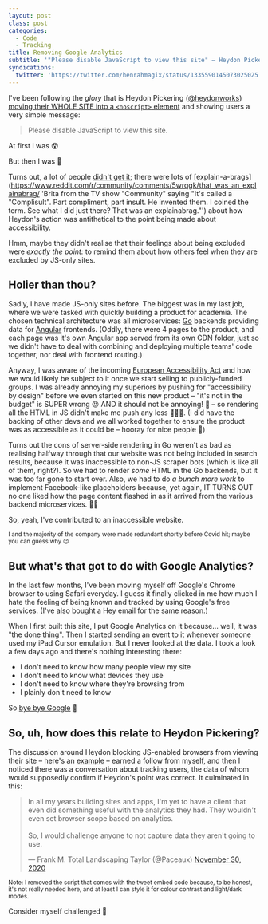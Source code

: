 ```yaml
---
layout: post
class: post
categories:
  - Code
  - Tracking
title: Removing Google Analytics
subtitle: '"Please disable JavaScript to view this site" – Heydon Pickering'
syndications:
  twitter: 'https://twitter.com/henrahmagix/status/1335590145073025025'
---
```


I've been following the _glory_ that is Heydon Pickering ([@heydonworks](https://twitter.com/heydonworks)) [moving their WHOLE SITE into a `<noscript>` element](https://twitter.com/heydonworks/status/1332620108129312768) and showing users a very simple message:

>Please disable JavaScript to view this site.

At first I was 😵

But then I was 🙌

Turns out, a lot of people [didn't get it](https://twitter.com/heydonworks/status/1334064737332629505); there were lots of [explain-a-brags](https://www.reddit.com/r/community/comments/5wrqgk/that_was_an_explainabrag/ 'Brita from the TV show "Community" saying "It's called a "Complisult". Part compliment, part insult. He invented them. I coined the term. See what I did just there? That was an explainabrag."') about how Heydon's action was antithetical to the point being made about accessibility.

Hmm, maybe they didn't realise that their feelings about being excluded were _exactly the point:_ to remind them about how others feel when they are excluded by JS-only sites.

## Holier than thou?

Sadly, I have made JS-only sites before. The biggest was in my last job, where we were tasked with quickly building a product for academia. The chosen technical architecture was all microservices: [Go](https://golang.org) backends providing data for [Angular](https://angular.io/) frontends. (Oddly, there were 4 pages to the product, and each page was it's own Angular app served from its own CDN folder, just so we didn't have to deal with combining and deploying multiple teams' code together, nor deal with frontend routing.)

Anyway, I was aware of the incoming [European Accessibility Act](https://ec.europa.eu/social/main.jsp?catId=1202) and how we would likely be subject to it once we start selling to publicly-funded groups. I was already annoying my superiors by pushing for "accessibility by design" before we even started on this new product – "it's not in the budget" is SUPER wrong 😡 AND it should not be annoying! 🤬 – so rendering all the HTML in JS didn't make me push any less 🤷‍♂️😅. (I did have the backing of other devs and we all worked together to ensure the product was as accessible as it could be – hooray for nice people 🙌)

Turns out the cons of server-side rendering in Go weren't as bad as realising halfway through that our website was not being included in search results, because it was inaccessible to non-JS scraper bots (which is like all of them, right?). So we had to render _some_ HTML in the Go backends, but it was too far gone to start over. Also, we had to do _a bunch more work_ to implement Facebook-like placeholders because, yet again, IT TURNS OUT no one liked how the page content flashed in as it arrived from the various backend microservices. 💁‍♂️

So, yeah, I've contributed to an inaccessible website.

<small class="secret">I and the majority of the company were made redundant shortly before Covid hit; maybe you can guess why 😉</small>

## But what's that got to do with Google Analytics?

In the last few months, I've been moving myself off Google's Chrome browser to using Safari everyday. I guess it finally clicked in me how much I hate the feeling of being known and tracked by using Google's free services. (I've also bought a Hey email for the same reason.)

When I first built this site, I put Google Analytics on it because... well, it was "the done thing". Then I started sending an event to it whenever someone used my iPad Cursor emulation. But I never looked at the data. I took a look a few days ago and there's nothing interesting there:

- I don't need to know how many people view my site
- I don't need to know what devices they use
- I don't need to know where they're browsing from
- I plainly don't need to know

So [bye bye Google](https://github.com/henrahmagix/henrahmagix.github.io/commit/64854cc8fb8393a04d42a4624172c665e2d37c18 "My commit that removes Google Analytics from this site") 👋

## So, uh, how does this relate to Heydon Pickering?

The discussion around Heydon blocking JS-enabled browsers from viewing their site – here's an [example](https://twitter.com/heydonworks/status/1334064737332629505 "An example of Heydon replying to people who just didn't get it") – earned a follow from myself, and then I noticed there was a conversation about tracking users, the data of whom would supposedly confirm if Heydon's point was correct. It culminated in this:
<blockquote class="twitter-tweet"><p lang="en" dir="ltr">In all my years building sites and apps, I&#39;m yet to have a client that even did something useful with the analytics they had. They wouldn&#39;t even set browser scope based on analytics. <br><br>So, I would challenge anyone to not capture data they aren&#39;t going to use.</p>&mdash; Frank M. Total Landscaping Taylor (@Paceaux) <a href="https://twitter.com/Paceaux/status/1333424995758977024?ref_src=twsrc%5Etfw">November 30, 2020</a></blockquote>

<small>Note: I removed the script that comes with the tweet embed code because, to be honest, it's not really needed here, and at least I can style it for colour contrast and light/dark modes.</small>

Consider myself challenged 🤗
